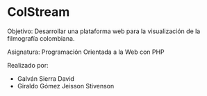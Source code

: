 # ColStream 

Objetivo: Desarrollar una plataforma web para la visualización de la filmografía colombiana.

Asignatura: Programación Orientada a la Web con PHP

Realizado por:

- Galván Sierra David
- Giraldo Gómez Jeisson Stivenson

